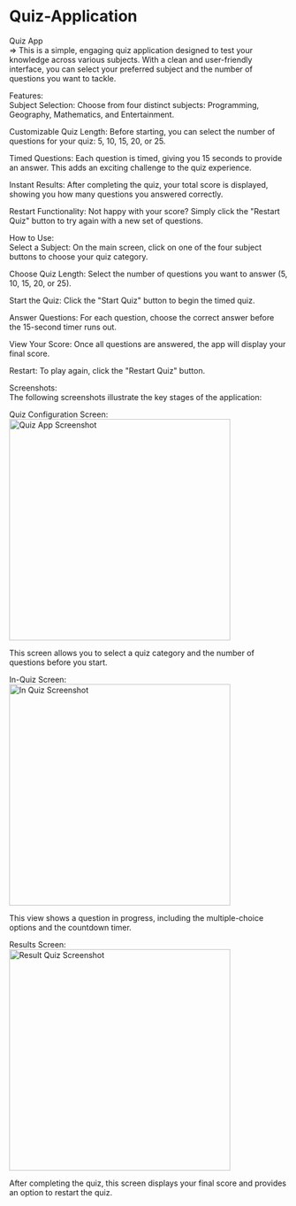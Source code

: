 # Quiz-Application
Quiz App
<br/>
=>  This is a simple, engaging quiz application designed to test your knowledge across various subjects. With a clean and user-friendly interface, you can select your preferred subject and the number of questions you want to tackle.

Features:
<br/>
Subject Selection: Choose from four distinct subjects: Programming, Geography, Mathematics, and Entertainment.

Customizable Quiz Length: Before starting, you can select the number of questions for your quiz: 5, 10, 15, 20, or 25.

Timed Questions: Each question is timed, giving you 15 seconds to provide an answer. This adds an exciting challenge to the quiz experience.

Instant Results: After completing the quiz, your total score is displayed, showing you how many questions you answered correctly.

Restart Functionality: Not happy with your score? Simply click the "Restart Quiz" button to try again with a new set of questions.

How to Use: 
<br/>
Select a Subject: On the main screen, click on one of the four subject buttons to choose your quiz category.

Choose Quiz Length: Select the number of questions you want to answer (5, 10, 15, 20, or 25).

Start the Quiz: Click the "Start Quiz" button to begin the timed quiz.

Answer Questions: For each question, choose the correct answer before the 15-second timer runs out.

View Your Score: Once all questions are answered, the app will display your final score.

Restart: To play again, click the "Restart Quiz" button.

Screenshots:<br/>
The following screenshots illustrate the key stages of the application:

Quiz Configuration Screen:<br/>
<img src="./images/quiz-config.png" alt="Quiz App Screenshot" width="400">

This screen allows you to select a quiz category and the number of questions before you start.

In-Quiz Screen:<br/>
<img src="./images/in-quiz.png" alt="In Quiz Screenshot" width="400">

This view shows a question in progress, including the multiple-choice options and the countdown timer.

Results Screen:<br/>
<img src="./images/result.png" alt="Result Quiz Screenshot" width="400">

After completing the quiz, this screen displays your final score and provides an option to restart the quiz.
